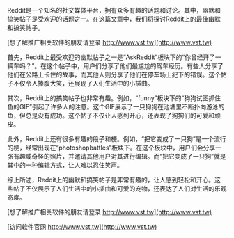 Reddit是一个知名的社交媒体平台，拥有众多有趣的话题和讨论。其中，幽默和搞笑帖子是受欢迎的话题之一。在这篇文章中，我们将探讨Reddit上的最佳幽默和搞笑帖子。

[想了解推广相关软件的朋友请登录 http://www.vst.tw](http://www.vst.tw)

首先，Reddit上最受欢迎的幽默帖子之一是“AskReddit”板块下的“你曾经开了一辆车吗？”。在这个帖子中，用户们分享了他们最尴尬的驾车经历。有些人分享了他们在公路上卡住的故事，而其他人则分享了他们在停车场上犯下的错误。这个帖子不仅令人捧腹大笑，还展现了人们生活中的小插曲。

其次，Reddit上的搞笑帖子也非常有趣。例如，“funny”板块下的“狗狗试图抓住鱼的GIF”引起了许多人的注意。这个GIF展示了一只狗狗在池塘里不断扑向游泳的鱼，但总是没有成功。这个帖子不仅让人感到开心，还表现了狗狗们的可爱和顽皮。

此外，Reddit上还有很多有趣的段子和梗。例如，“把它变成了一只狗”是一个流行的梗，经常出现在“photoshopbattles”板块下。在这个板块中，用户们会分享一张有趣或奇怪的照片，并邀请其他用户对其进行编辑。而“把它变成了一只狗”就是其中的一种编辑方式，让人难以忍住笑声。

综上所述，Reddit上的幽默和搞笑帖子是非常有趣的，让人感到轻松和开心。这些帖子不仅展示了人们生活中的小插曲和可爱的宠物，还表达了人们对生活的乐观态度。

[想了解推广相关软件的朋友请登录 http://www.vst.tw](http://www.vst.tw)


[访问软件官网 http://www.vst.tw](http://www.vst.tw)
